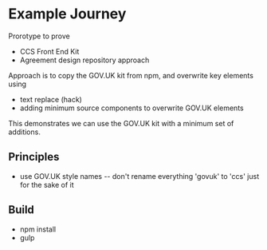
# Example Journey

Prorotype to prove

- CCS Front End Kit
- Agreement design repository approach


Approach is to copy the GOV.UK kit from npm, and overwrite
key elements using 

- text replace (hack)
- adding minimum source components to overwrite GOV.UK elements

This demonstrates we can use the GOV.UK kit with a minimum set of additions.


## Principles

- use GOV.UK style names -- don't rename everything 'govuk' to 'ccs' just for the sake of it 

## Build

- npm install
- gulp

